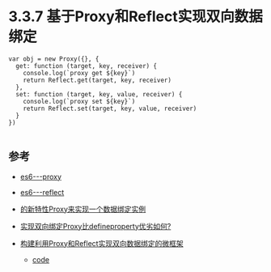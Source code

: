 # 3.3.7 基于Proxy和Reflect实现双向数据绑定


```
var obj = new Proxy({}, {
  get: function (target, key, receiver) {
    console.log(`proxy get ${key}`)
    return Reflect.get(target, key, receiver)
  },
  set: function (target, key, value, receiver) {
    console.log(`proxy set ${key}`)
    return Reflect.set(target, key, value, receiver)
  }
})


```



## 参考

- [es6---proxy](http://es6.ruanyifeng.com/#docs/proxy)
- [es6---reflect](http://es6.ruanyifeng.com/#docs/reflect)


- [的新特性Proxy来实现一个数据绑定实例](https://segmentfault.com/a/1190000007443611)

- [ 实现双向绑定Proxy比defineproperty优劣如何?](https://juejin.im/post/5acd0c8a6fb9a028da7cdfaf)
- [构建利用Proxy和Reflect实现双向数据绑定的微框架](https://www.jianshu.com/p/b46e846fb99a)
  - [code](https://github.com/aircloud/Polar.js)
